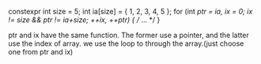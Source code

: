constexpr int size = 5;
int ia[size] = { 1, 2, 3, 4, 5 };
for (int *ptr = ia, ix = 0;
    ix != size && ptr != ia+size;
    ++ix, ++ptr) { /* ... */ }

ptr and ix have the same function. The former use a pointer, and the latter use the index of array. we use the loop to through the array.(just choose one from ptr and ix)
